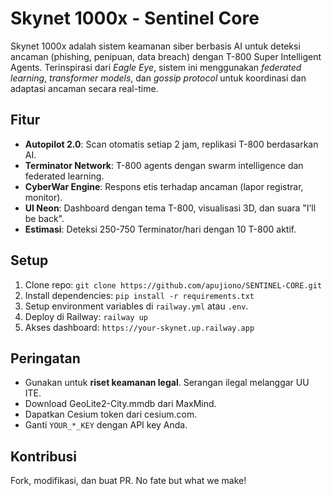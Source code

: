 # Skynet 1000x - Sentinel Core

Skynet 1000x adalah sistem keamanan siber berbasis AI untuk deteksi ancaman (phishing, penipuan, data breach) dengan T-800 Super Intelligent Agents. Terinspirasi dari *Eagle Eye*, sistem ini menggunakan *federated learning*, *transformer models*, dan *gossip protocol* untuk koordinasi dan adaptasi ancaman secara real-time.

## Fitur
- **Autopilot 2.0**: Scan otomatis setiap 2 jam, replikasi T-800 berdasarkan AI.
- **Terminator Network**: T-800 agents dengan swarm intelligence dan federated learning.
- **CyberWar Engine**: Respons etis terhadap ancaman (lapor registrar, monitor).
- **UI Neon**: Dashboard dengan tema T-800, visualisasi 3D, dan suara "I’ll be back".
- **Estimasi**: Deteksi 250-750 Terminator/hari dengan 10 T-800 aktif.

## Setup
1. Clone repo: `git clone https://github.com/apujiono/SENTINEL-CORE.git`
2. Install dependencies: `pip install -r requirements.txt`
3. Setup environment variables di `railway.yml` atau `.env`.
4. Deploy di Railway: `railway up`
5. Akses dashboard: `https://your-skynet.up.railway.app`

## Peringatan
- Gunakan untuk **riset keamanan legal**. Serangan ilegal melanggar UU ITE.
- Download GeoLite2-City.mmdb dari MaxMind.
- Dapatkan Cesium token dari cesium.com.
- Ganti `YOUR_*_KEY` dengan API key Anda.

## Kontribusi
Fork, modifikasi, dan buat PR. No fate but what we make!